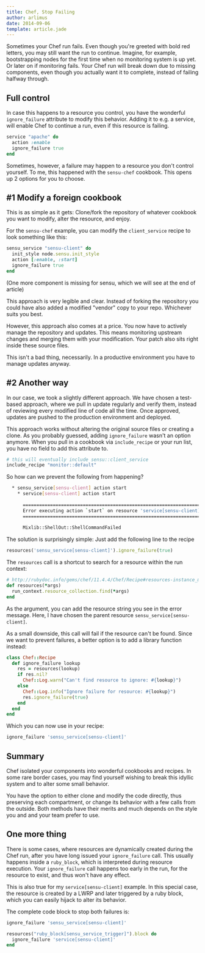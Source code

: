```yaml
---
title: Chef, Stop Failing
author: arlimus
date: 2014-09-06
template: article.jade
---
```


Sometimes your Chef run fails. Even though you're greeted with bold red letters, you may still want the run to continue. Imagine, for example, bootstrapping nodes for the first time when no monitoring system is up yet. Or later on if monitoring fails. Your Chef run will break down due to missing components, even though you actually want it to complete, instead of failing halfway through.

<span class="more"></span>

## Full control

In case this happens to a resource you control, you have the wonderful `ignore_failure` attribute to modify this behavior. Adding it to e.g. a service, will enable Chef to continue a run, even if this resource is failing.

```ruby
service "apache" do
  action :enable
  ignore_failure true
end
```

Sometimes, however, a failure may happen to a resource you don't control yourself. To me, this happened with the `sensu-chef` cookbook. This opens up 2 options for you to choose.


## #1 Modify a foreign cookbook

This is as simple as it gets: Clone/fork the repository of whatever cookbook you want to modify, alter the resource, and enjoy.

For the `sensu-chef` example, you can modify the `client_service` recipe to look something like this:

```ruby
sensu_service "sensu-client" do
  init_style node.sensu.init_style
  action [:enable, :start]
  ignore_failure true
end
```

(One more component is missing for sensu, which we will see at the end of article)

This approach is very legible and clear. Instead of forking the repository you could have also added a modified "vendor" copy to your repo. Whichever suits you best.

However, this approach also comes at a price. You now have to actively manage the repository and updates. This means monitoring upstream changes and merging them with your modification. Your patch also sits right inside these source files.

This isn't a bad thing, necessarily. In a productive environment you have to manage updates anyway.


## #2 Another way

In our case, we took a slightly different approach. We have chosen a test-based approach, where we pull in update regularly and verify them, instead of reviewing every modified line of code all the time. Once approved, updates are pushed to the production environment and deployed.

This approach works without altering the original source files or creating a clone. As you probably guessed, adding `ignore_failure` wasn't an option anymore. When you pull in a cookbook via `include_recipe` or your run list, you have no field to add this attribute to.

```ruby
# this will eventually include sensu::client_service
include_recipe "monitor::default"
```

So how can we prevent the following from happening?

```bash
  * sensu_service[sensu-client] action start
    * service[sensu-client] action start
      
      ================================================================================
      Error executing action `start` on resource 'service[sensu-client]'
      ================================================================================
      
      Mixlib::ShellOut::ShellCommandFailed
```

The solution is surprisingly simple: Just add the following line to the recipe

```ruby
resources('sensu_service[sensu-client]').ignore_failure(true)
```

The `resources` call is a shortcut to search for a resource within the run context:

```ruby
# http://rubydoc.info/gems/chef/11.4.4/Chef/Recipe#resources-instance_method
def resources(*args)
  run_context.resource_collection.find(*args)
end
```

As the argument, you can add the resource string you see in the error message. Here, I have chosen the parent resource `sensu_service[sensu-client]`.

As a small downside, this call will fail if the resource can't be found. Since we want to prevent failures, a better option is to add a library function instead:

```ruby
class Chef::Recipe
  def ignore_failure lookup
    res = resources(lookup)
    if res.nil?
      Chef::Log.warn("Can't find resource to ignore: #{lookup}")
    else
      Chef::Log.info("Ignore failure for resource: #{lookup}")
      res.ignore_failure(true)  
    end
  end
end
```

Which you can now use in your recipe:

```ruby
ignore_failure 'sensu_service[sensu-client]'
```

## Summary

Chef isolated your components into wonderful cookbooks and recipes. In some rare border cases, you may find yourself wishing to break this idyllic system and to alter some small behavior.

You have the option to either clone and modify the code directly, thus preserving each compartment, or change its behavior with a few calls from the outside. Both methods have their merits and much depends on the style you and and your team prefer to use.


## One more thing

There is some cases, where resources are dynamically created during the Chef run, after you have long issued your `ignore_failure` call. This usually happens inside a `ruby_block`, which is interpreted during resource execution. Your `ignore_failure` call happens too early in the run, for the resource to exist, and thus won't have any effect.

This is also true for my `service[sensu-client]` example. In this special case, the resource is created by a LWRP and later triggered by a ruby block, which you can easily hijack to alter its behavior.

The complete code block to stop both failures is:

```ruby
ignore_failure 'sensu_service[sensu-client]'

resources("ruby_block[sensu_service_trigger]").block do
  ignore_failure 'service[sensu-client]'
end
```